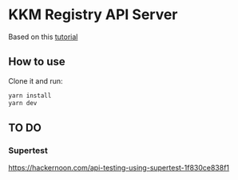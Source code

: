# KKM Registry API Server

Based on this [tutorial](https://www.youtube.com/watch?v=7UQBMb8ZpuE)

## How to use

Clone it and run:

```sh
yarn install
yarn dev
```

## TO DO

### Supertest

https://hackernoon.com/api-testing-using-supertest-1f830ce838f1
